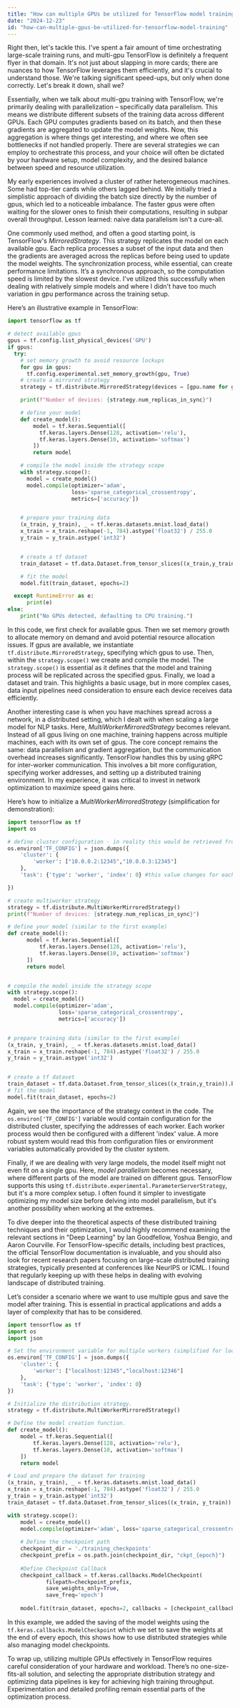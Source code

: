 ```yaml
---
title: "How can multiple GPUs be utilized for TensorFlow model training?"
date: "2024-12-23"
id: "how-can-multiple-gpus-be-utilized-for-tensorflow-model-training"
---
```


Right then, let's tackle this. I've spent a fair amount of time orchestrating large-scale training runs, and multi-gpu TensorFlow is definitely a frequent flyer in that domain. It's not just about slapping in more cards; there are nuances to how TensorFlow leverages them efficiently, and it's crucial to understand those. We're talking significant speed-ups, but only when done correctly. Let's break it down, shall we?

Essentially, when we talk about multi-gpu training with TensorFlow, we're primarily dealing with parallelization – specifically data parallelism. This means we distribute different subsets of the training data across different GPUs. Each GPU computes gradients based on its batch, and then these gradients are aggregated to update the model weights. Now, this aggregation is where things get interesting, and where we often see bottlenecks if not handled properly. There are several strategies we can employ to orchestrate this process, and your choice will often be dictated by your hardware setup, model complexity, and the desired balance between speed and resource utilization.

My early experiences involved a cluster of rather heterogeneous machines. Some had top-tier cards while others lagged behind. We initially tried a simplistic approach of dividing the batch size directly by the number of gpus, which led to a noticeable imbalance. The faster gpus were often waiting for the slower ones to finish their computations, resulting in subpar overall throughput. Lesson learned: naive data parallelism isn't a cure-all.

One commonly used method, and often a good starting point, is TensorFlow's *MirroredStrategy*. This strategy replicates the model on each available gpu. Each replica processes a subset of the input data and then the gradients are averaged across the replicas before being used to update the model weights. The synchronization process, while essential, can create performance limitations. It’s a synchronous approach, so the computation speed is limited by the slowest device. I've utilized this successfully when dealing with relatively simple models and where I didn't have too much variation in gpu performance across the training setup.

Here’s an illustrative example in TensorFlow:

```python
import tensorflow as tf

# detect available gpus
gpus = tf.config.list_physical_devices('GPU')
if gpus:
  try:
    # set memory growth to avoid resource lockups
    for gpu in gpus:
      tf.config.experimental.set_memory_growth(gpu, True)
    # create a mirrored strategy
    strategy = tf.distribute.MirroredStrategy(devices = [gpu.name for gpu in gpus])

    print(f"Number of devices: {strategy.num_replicas_in_sync}")

    # define your model
    def create_model():
        model = tf.keras.Sequential([
          tf.keras.layers.Dense(128, activation='relu'),
          tf.keras.layers.Dense(10, activation='softmax')
        ])
        return model

    # compile the model inside the strategy scope
    with strategy.scope():
      model = create_model()
      model.compile(optimizer='adam',
                    loss='sparse_categorical_crossentropy',
                    metrics=['accuracy'])


    # prepare your training data
    (x_train, y_train), _ = tf.keras.datasets.mnist.load_data()
    x_train = x_train.reshape(-1, 784).astype('float32') / 255.0
    y_train = y_train.astype('int32')


    # create a tf dataset
    train_dataset = tf.data.Dataset.from_tensor_slices((x_train,y_train)).batch(64)

    # fit the model
    model.fit(train_dataset, epochs=2)

  except RuntimeError as e:
      print(e)
else:
    print("No GPUs detected, defaulting to CPU training.")

```

In this code, we first check for available gpus. Then we set memory growth to allocate memory on demand and avoid potential resource allocation issues. If gpus are available, we instantiate `tf.distribute.MirroredStrategy`, specifying which gpus to use. Then, within the `strategy.scope()` we create and compile the model. The `strategy.scope()` is essential as it defines that the model and training process will be replicated across the specified gpus. Finally, we load a dataset and train. This highlights a basic usage, but in more complex cases, data input pipelines need consideration to ensure each device receives data efficiently.

Another interesting case is when you have machines spread across a network, in a distributed setting, which I dealt with when scaling a large model for NLP tasks. Here, *MultiWorkerMirroredStrategy* becomes relevant. Instead of all gpus living on one machine, training happens across multiple machines, each with its own set of gpus. The core concept remains the same: data parallelism and gradient aggregation, but the communication overhead increases significantly. TensorFlow handles this by using gRPC for inter-worker communication. This involves a bit more configuration, specifying worker addresses, and setting up a distributed training environment. In my experience, it was critical to invest in network optimization to maximize speed gains here.

Here’s how to initialize a *MultiWorkerMirroredStrategy* (simplification for demonstration):

```python
import tensorflow as tf
import os

# define cluster configuration - in reality this would be retrieved from a distributed system setup
os.environ['TF_CONFIG'] = json.dumps({
    'cluster': {
        'worker': ["10.0.0.2:12345","10.0.0.3:12345"]
    },
    'task': {'type': 'worker', 'index': 0} #this value changes for each worker

})

# create multiworker strategy
strategy = tf.distribute.MultiWorkerMirroredStrategy()
print(f"Number of devices: {strategy.num_replicas_in_sync}")

# define your model (similar to the first example)
def create_model():
      model = tf.keras.Sequential([
          tf.keras.layers.Dense(128, activation='relu'),
          tf.keras.layers.Dense(10, activation='softmax')
      ])
      return model


# compile the model inside the strategy scope
with strategy.scope():
  model = create_model()
  model.compile(optimizer='adam',
                loss='sparse_categorical_crossentropy',
                metrics=['accuracy'])


# prepare training data (similar to the first example)
(x_train, y_train), _ = tf.keras.datasets.mnist.load_data()
x_train = x_train.reshape(-1, 784).astype('float32') / 255.0
y_train = y_train.astype('int32')


# create a tf dataset
train_dataset = tf.data.Dataset.from_tensor_slices((x_train,y_train)).batch(64)
# fit the model
model.fit(train_dataset, epochs=2)
```

Again, we see the importance of the strategy context in the code. The `os.environ['TF_CONFIG']` variable would contain configuration for the distributed cluster, specifying the addresses of each worker. Each worker process would then be configured with a different 'index' value. A more robust system would read this from configuration files or environment variables automatically provided by the cluster system.

Finally, if we are dealing with very large models, the model itself might not even fit on a single gpu. Here, *model parallelism* becomes necessary, where different parts of the model are trained on different gpus. TensorFlow supports this using `tf.distribute.experimental.ParameterServerStrategy`, but it's a more complex setup. I often found it simpler to investigate optimizing my model size before delving into model parallelism, but it's another possibility when working at the extremes.

To dive deeper into the theoretical aspects of these distributed training techniques and their optimization, I would highly recommend examining the relevant sections in "Deep Learning" by Ian Goodfellow, Yoshua Bengio, and Aaron Courville. For TensorFlow-specific details, including best practices, the official TensorFlow documentation is invaluable, and you should also look for recent research papers focusing on large-scale distributed training strategies, typically presented at conferences like NeurIPS or ICML. I found that regularly keeping up with these helps in dealing with evolving landscape of distributed training.

Let’s consider a scenario where we want to use multiple gpus and save the model after training. This is essential in practical applications and adds a layer of complexity that has to be considered.

```python
import tensorflow as tf
import os
import json

# Set the environment variable for multiple workers (simplified for local simulation)
os.environ['TF_CONFIG'] = json.dumps({
    'cluster': {
        'worker': ["localhost:12345","localhost:12346"]
    },
    'task': {'type': 'worker', 'index': 0}
})

# Initialize the distribution strategy.
strategy = tf.distribute.MultiWorkerMirroredStrategy()

# Define the model creation function.
def create_model():
    model = tf.keras.Sequential([
        tf.keras.layers.Dense(128, activation='relu'),
        tf.keras.layers.Dense(10, activation='softmax')
    ])
    return model

# Load and prepare the dataset for training
(x_train, y_train), _ = tf.keras.datasets.mnist.load_data()
x_train = x_train.reshape(-1, 784).astype('float32') / 255.0
y_train = y_train.astype('int32')
train_dataset = tf.data.Dataset.from_tensor_slices((x_train, y_train)).batch(64)

with strategy.scope():
    model = create_model()
    model.compile(optimizer='adam', loss='sparse_categorical_crossentropy', metrics=['accuracy'])
    
    # Define the checkpoint path
    checkpoint_dir = './training_checkpoints'
    checkpoint_prefix = os.path.join(checkpoint_dir, "ckpt_{epoch}")
    
    #Define Checkpoint Callback
    checkpoint_callback = tf.keras.callbacks.ModelCheckpoint(
            filepath=checkpoint_prefix,
            save_weights_only=True,
            save_freq='epoch')
    
    model.fit(train_dataset, epochs=2, callbacks = [checkpoint_callback])

```

In this example, we added the saving of the model weights using the `tf.keras.callbacks.ModelCheckpoint` which we set to save the weights at the end of every epoch, this shows how to use distributed strategies while also managing model checkpoints.

To wrap up, utilizing multiple GPUs effectively in TensorFlow requires careful consideration of your hardware and workload. There’s no one-size-fits-all solution, and selecting the appropriate distribution strategy and optimizing data pipelines is key for achieving high training throughput. Experimentation and detailed profiling remain essential parts of the optimization process.
